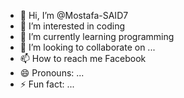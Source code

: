 - 👋 Hi, I’m @Mostafa-SAID7
- 👀 I’m interested in coding
- 🌱 I’m currently learning programming
- 💞️ I’m looking to collaborate on ...
- 📫 How to reach me Facebook
- 😄 Pronouns: ...
- ⚡ Fun fact: ...

<!---
Mostafa-SAID7/Mostafa-SAID7 is a ✨ special ✨ repository because its `README.md` (this file) appears on your GitHub profile.
You can click the Preview link to take a look at your changes.
--->
